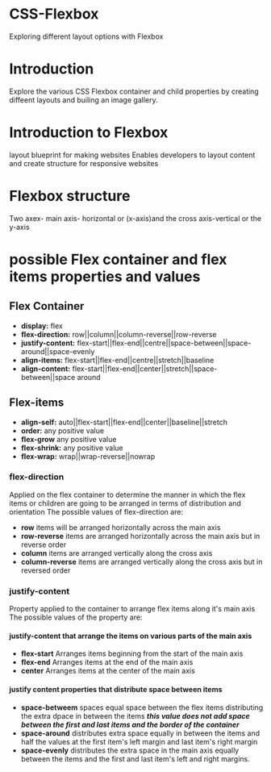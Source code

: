 # CSS-Flexbox
Exploring different layout options with Flexbox
# Introduction
Explore the various CSS Flexbox container and child properties by creating diffeent layouts and builing an image gallery.

# Introduction to Flexbox
layout blueprint for making websites
Enables developers to layout content and create structure for responsive websites

# Flexbox structure
Two axex- main axis- horizontal or (x-axis)and the cross axis-vertical or the y-axis

# possible Flex container and flex items properties and values
## Flex Container
* **display:** flex
* **flex-direction:** row||column||column-reverse||row-reverse
* **justify-content:** flex-start||flex-end||centre||space-between||space-around||space-evenly
* **align-items:** flex-start||flex-end||centre||stretch||baseline
* **align-content:** flex-start||flex-end||center||stretch||space-between||space around
## Flex-items
* **align-self:** auto||flex-start||flex-end||center||baseline||stretch
* **order:** any positive value
* **flex-grow** any positive value
* **flex-shrink:** any positive value
* **flex-wrap:** wrap||wrap-reverse||nowrap

### flex-direction
Applied on the flex container to determine the manner in which the flex items or children are going to be arranged in terms of distribution and orientation
The possible values of flex-direction are:
* __row__ items will be arranged horizontally across the main axis
* __row-reverse__ items are arranged horizontally across the main axis but in reverse order
* __column__ items are arranged vertically along the cross axis
* __column-reverse__ items are arranged vertically along the cross axis but in reversed order

### justify-content
Property applied to the container to arrange flex items along it's main axis
The possible values of the property are:

#### justify-content that arrange the items on various parts of the main axis
* __flex-start__ Arranges items beginning from the start of the main axis
* __flex-end__ Arranges items at the end of the main axis
* __center__ Arranges items at the center of the main axis
#### justify content properties that distribute space between items
* __space-betweem__ spaces equal space between the flex items distributing the extra dpace in between the items ***this value does not add space between the first and last items and the border of the container***
* __space-around__ distributes extra space equally in between the items and half the values at the first item's left margin and last item's right margin
* __space-evenly__ distributes the extra space in the main axis equally between the items and the first and last item's left and right margins.


